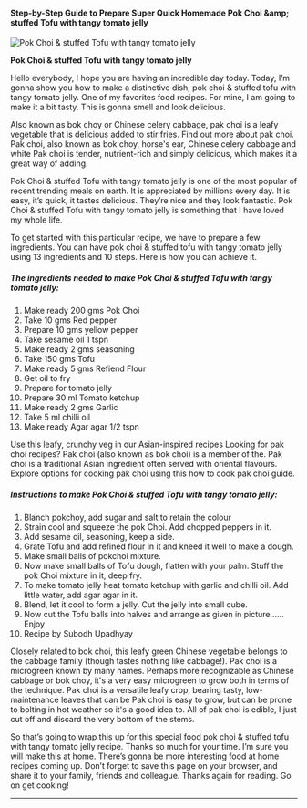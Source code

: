             

#### Step-by-Step Guide to Prepare Super Quick Homemade Pok Choi &amp;amp; stuffed Tofu with tangy tomato jelly

![Pok Choi &amp; stuffed Tofu with tangy tomato jelly](https://img-global.cpcdn.com/recipes/e43bbdbb5f320894/751x532cq70/pok-choi-stuffed-tofu-with-tangy-tomato-jelly-recipe-main-photo.jpg)

**Pok Choi &amp; stuffed Tofu with tangy tomato jelly**

Hello everybody, I hope you are having an incredible day today. Today, I’m gonna show you how to make a distinctive dish, pok choi & stuffed tofu with tangy tomato jelly. One of my favorites food recipes. For mine, I am going to make it a bit tasty. This is gonna smell and look delicious.

Also known as bok choy or Chinese celery cabbage, pak choi is a leafy vegetable that is delicious added to stir fries. Find out more about pak choi. Pak choi, also known as bok choy, horse's ear, Chinese celery cabbage and white Pak choi is tender, nutrient-rich and simply delicious, which makes it a great way of adding.

Pok Choi & stuffed Tofu with tangy tomato jelly is one of the most popular of recent trending meals on earth. It is appreciated by millions every day. It is easy, it’s quick, it tastes delicious. They’re nice and they look fantastic. Pok Choi & stuffed Tofu with tangy tomato jelly is something that I have loved my whole life.

To get started with this particular recipe, we have to prepare a few ingredients. You can have pok choi & stuffed tofu with tangy tomato jelly using 13 ingredients and 10 steps. Here is how you can achieve it.

##### The ingredients needed to make Pok Choi & stuffed Tofu with tangy tomato jelly:

1.  Make ready 200 gms Pok Choi
2.  Take 10 gms Red pepper
3.  Prepare 10 gms yellow pepper
4.  Take sesame oil 1 tspn
5.  Make ready 2 gms seasoning
6.  Take 150 gms Tofu
7.  Make ready 5 gms Refiend Flour
8.  Get oil to fry
9.  Prepare for tomato jelly
10.  Prepare 30 ml Tomato ketchup
11.  Make ready 2 gms Garlic
12.  Take 5 ml chilli oil
13.  Make ready Agar agar 1/2 tspn

Use this leafy, crunchy veg in our Asian-inspired recipes Looking for pak choi recipes? Pak choi (also known as bok choi) is a member of the. Pak choi is a traditional Asian ingredient often served with oriental flavours. Explore options for cooking pak choi using this how to cook pak choi guide.

##### Instructions to make Pok Choi & stuffed Tofu with tangy tomato jelly:

1.  Blanch pokchoy, add sugar and salt to retain the colour
2.  Strain cool and squeeze the pok Choi. Add chopped peppers in it.
3.  Add sesame oil, seasoning, keep a side.
4.  Grate Tofu and add refined flour in it and kneed it well to make a dough.
5.  Make small balls of pokchoi mixture.
6.  Now make small balls of Tofu dough, flatten with your palm. Stuff the pok Choi mixture in it, deep fry.
7.  To make tomato jelly heat tomato ketchup with garlic and chilli oil. Add little water, add agar agar in it.
8.  Blend, let it cool to form a jelly. Cut the jelly into small cube.
9.  Now cut the Tofu balls into halves and arrange as given in picture…… Enjoy
10.  Recipe by Subodh Upadhyay

Closely related to bok choi, this leafy green Chinese vegetable belongs to the cabbage family (though tastes nothing like cabbage!). Pak choi is a microgreen known by many names. Perhaps more recognizable as Chinese cabbage or bok choy, it's a very easy microgreen to grow both in terms of the technique. Pak choi is a versatile leafy crop, bearing tasty, low-maintenance leaves that can be Pak choi is easy to grow, but can be prone to bolting in hot weather so it's a good idea to. All of pak choi is edible, I just cut off and discard the very bottom of the stems.

So that’s going to wrap this up for this special food pok choi & stuffed tofu with tangy tomato jelly recipe. Thanks so much for your time. I’m sure you will make this at home. There’s gonna be more interesting food at home recipes coming up. Don’t forget to save this page on your browser, and share it to your family, friends and colleague. Thanks again for reading. Go on get cooking!

* * *